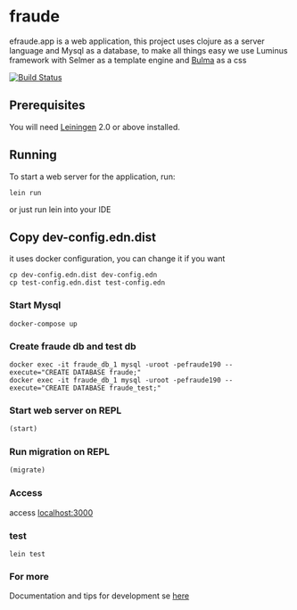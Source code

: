 # fraude
efraude.app is a web application, this project uses clojure as a server language and Mysql as a database, to make all things easy we use Luminus framework with Selmer as a template engine and [Bulma](https://bulma.io/) as a css

[![Build Status](https://travis-ci.org/pvgomes/efraude.svg?branch=main)](https://travis-ci.org/pvgomes/efraude)

## Prerequisites

You will need [Leiningen][1] 2.0 or above installed.

[1]: https://github.com/technomancy/leiningen

## Running

To start a web server for the application, run:

    lein run 

or just run lein into your IDE

## Copy dev-config.edn.dist 
it uses docker configuration, you can change it if you want
```
cp dev-config.edn.dist dev-config.edn
cp test-config.edn.dist test-config.edn
```

### Start Mysql
```docker-compose up```

### Create fraude db and test db
```
docker exec -it fraude_db_1 mysql -uroot -pefraude190 --execute="CREATE DATABASE fraude;"
docker exec -it fraude_db_1 mysql -uroot -pefraude190 --execute="CREATE DATABASE fraude_test;"
```

### Start web server on REPL
```clojure
(start)
```

### Run migration on REPL
```clojure
(migrate)
```

### Access
access [localhost:3000](http://localhost:3000)


### test
`lein test`


### For more
Documentation and tips for development se [here](resources/docs/docs.md)